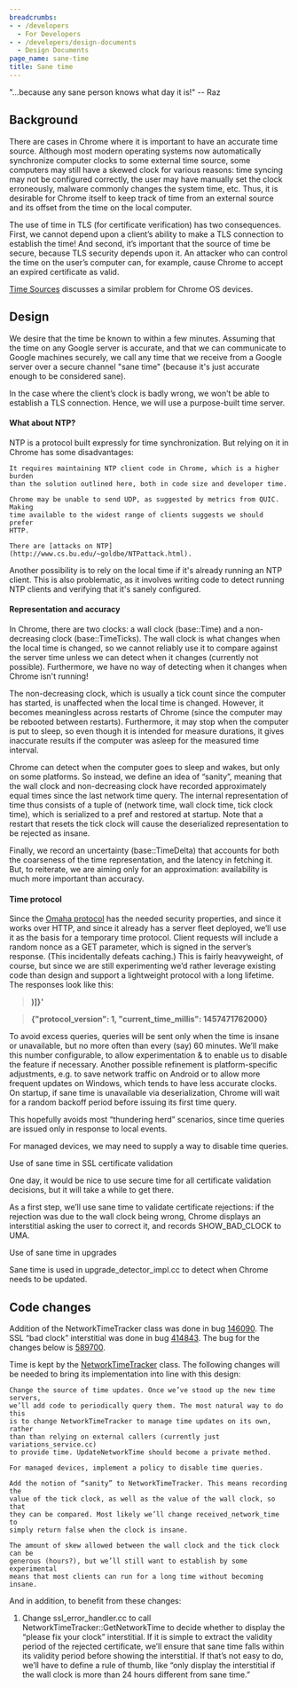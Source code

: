 ```yaml
---
breadcrumbs:
- - /developers
  - For Developers
- - /developers/design-documents
  - Design Documents
page_name: sane-time
title: Sane time
---
```


"...because any sane person knows what day it is!" -- Raz

## Background

There are cases in Chrome where it is important to have an accurate time source.
Although most modern operating systems now automatically synchronize computer
clocks to some external time source, some computers may still have a skewed
clock for various reasons: time syncing may not be configured correctly, the
user may have manually set the clock erroneously, malware commonly changes the
system time, etc. Thus, it is desirable for Chrome itself to keep track of time
from an external source and its offset from the time on the local computer.

The use of time in TLS (for certificate verification) has two consequences.
First, we cannot depend upon a client’s ability to make a TLS connection to
establish the time! And second, it’s important that the source of time be
secure, because TLS security depends upon it. An attacker who can control the
time on the user’s computer can, for example, cause Chrome to accept an expired
certificate as valid.

[Time Sources](/developers/design-documents/time-sources) discusses a similar
problem for Chrome OS devices.

## Design

We desire that the time be known to within a few minutes. Assuming that the time
on any Google server is accurate, and that we can communicate to Google machines
securely, we call any time that we receive from a Google server over a secure
channel "sane time" (because it's just accurate enough to be considered sane).

In the case where the client’s clock is badly wrong, we won’t be able to
establish a TLS connection. Hence, we will use a purpose-built time server.

#### What about NTP?

NTP is a protocol built expressly for time synchronization. But relying on it in
Chrome has some disadvantages:

    It requires maintaining NTP client code in Chrome, which is a higher burden
    than the solution outlined here, both in code size and developer time.

    Chrome may be unable to send UDP, as suggested by metrics from QUIC. Making
    time available to the widest range of clients suggests we should prefer
    HTTP.

    There are [attacks on NTP](http://www.cs.bu.edu/~goldbe/NTPattack.html).

Another possibility is to rely on the local time if it's already running an NTP
client. This is also problematic, as it involves writing code to detect running
NTP clients and verifying that it's sanely configured.

#### Representation and accuracy

In Chrome, there are two clocks: a wall clock (base::Time) and a non-decreasing
clock (base::TimeTicks). The wall clock is what changes when the local time is
changed, so we cannot reliably use it to compare against the server time unless
we can detect when it changes (currently not possible). Furthermore, we have no
way of detecting when it changes when Chrome isn't running!

The non-decreasing clock, which is usually a tick count since the computer has
started, is unaffected when the local time is changed. However, it becomes
meaningless across restarts of Chrome (since the computer may be rebooted
between restarts). Furthermore, it may stop when the computer is put to sleep,
so even though it is intended for measure durations, it gives inaccurate results
if the computer was asleep for the measured time interval.

Chrome can detect when the computer goes to sleep and wakes, but only on some
platforms. So instead, we define an idea of “sanity”, meaning that the wall
clock and non-decreasing clock have recorded approximately equal times since the
last network time query. The internal representation of time thus consists of a
tuple of (network time, wall clock time, tick clock time), which is serialized
to a pref and restored at startup. Note that a restart that resets the tick
clock will cause the deserialized representation to be rejected as insane.

Finally, we record an uncertainty (base::TimeDelta) that accounts for both the
coarseness of the time representation, and the latency in fetching it. But, to
reiterate, we are aiming only for an approximation: availability is much more
important than accuracy.

#### Time protocol

Since the [Omaha
protocol](https://github.com/google/omaha/blob/master/doc/ServerProtocol.md) has
the needed security properties, and since it works over HTTP, and since it
already has a server fleet deployed, we’ll use it as the basis for a temporary
time protocol. Client requests will include a random nonce as a GET parameter,
which is signed in the server’s response. (This incidentally defeats caching.)
This is fairly heavyweight, of course, but since we are still experimenting we’d
rather leverage existing code than design and support a lightweight protocol
with a long lifetime. The responses look like this:

> **)\]}'**

> **{"protocol_version": 1, "current_time_millis": 1457471762000}**

To avoid excess queries, queries will be sent only when the time is insane or
unavailable, but no more often than every (say) 60 minutes. We’ll make this
number configurable, to allow experimentation & to enable us to disable the
feature if necessary. Another possible refinement is platform-specific
adjustments, e.g. to save network traffic on Android or to allow more frequent
updates on Windows, which tends to have less accurate clocks. On startup, if
sane time is unavailable via deserialization, Chrome will wait for a random
backoff period before issuing its first time query.

This hopefully avoids most “thundering herd” scenarios, since time queries are
issued only in response to local events.

For managed devices, we may need to supply a way to disable time queries.

Use of sane time in SSL certificate validation

One day, it would be nice to use secure time for all certificate validation
decisions, but it will take a while to get there.

As a first step, we’ll use sane time to validate certificate rejections: if the
rejection was due to the wall clock being wrong, Chrome displays an interstitial
asking the user to correct it, and records SHOW_BAD_CLOCK to UMA.

Use of sane time in upgrades

Sane time is used in upgrade_detector_impl.cc to detect when Chrome needs to be
updated.

## Code changes

Addition of the NetworkTimeTracker class was done in bug
[146090](http://crbug.com/146090). The SSL “bad clock” interstitial was done in
bug [414843](http://crbug.com/414843). The bug for the changes below is
[589700](http://crbug.com/589700).

Time is kept by the
[NetworkTimeTracker](https://code.google.com/p/chromium/codesearch#chromium/src/components/network_time/network_time_tracker.h)
class. The following changes will be needed to bring its implementation into
line with this design:

    Change the source of time updates. Once we’ve stood up the new time servers,
    we’ll add code to periodically query them. The most natural way to do this
    is to change NetworkTimeTracker to manage time updates on its own, rather
    than than relying on external callers (currently just variations_service.cc)
    to provide time. UpdateNetworkTime should become a private method.

    For managed devices, implement a policy to disable time queries.

    Add the notion of “sanity” to NetworkTimeTracker. This means recording the
    value of the tick clock, as well as the value of the wall clock, so that
    they can be compared. Most likely we’ll change received_network_time to
    simply return false when the clock is insane.

    The amount of skew allowed between the wall clock and the tick clock can be
    generous (hours?), but we’ll still want to establish by some experimental
    means that most clients can run for a long time without becoming insane.

And in addition, to benefit from these changes:

1.  Change ssl_error_handler.cc to call
            NetworkTimeTracker::GetNetworkTime to decide whether to display the
            “please fix your clock” interstitial. If it is simple to extract the
            validity period of the rejected certificate, we’ll ensure that sane
            time falls within its validity period before showing the
            interstitial. If that’s not easy to do, we’ll have to define a rule
            of thumb, like “only display the interstitial if the wall clock is
            more than 24 hours different from sane time.”
